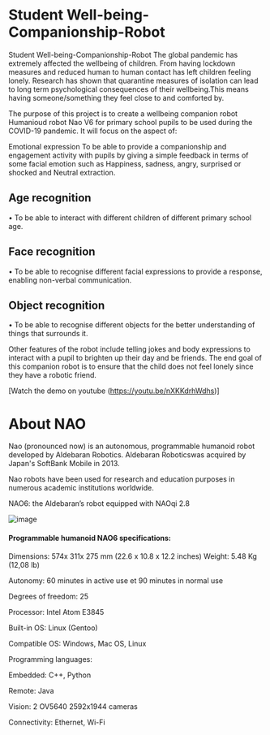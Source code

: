 # Student Well-being-Companionship-Robot

Student Well-being-Companionship-Robot
The global pandemic has extremely affected the wellbeing of children. From having lockdown measures and reduced human to human contact has left children feeling lonely. Research has shown that quarantine measures of isolation can lead to long term psychological consequences of their wellbeing.This means having someone/something they feel close to and comforted by.

The purpose of this project is to create a wellbeing companion robot Humanioud robot Nao V6  for primary school pupils to be used during the COVID-19 pandemic. It will focus on the aspect of:

Emotional expression To be able to provide a companionship and engagement activity with pupils by giving a simple feedback in terms of some facial emotion such as Happiness, sadness, angry, surprised or shocked and Neutral extraction.

## Age recognition

• To be able to interact with different children of different primary school age.

## Face recognition

• To be able to recognise different facial expressions to provide a response, enabling non-verbal communication.

## Object recognition

• To be able to recognise different objects for the better understanding of things that surrounds it.

Other features of the robot include telling jokes and body expressions to interact with a pupil to brighten up their day and be friends. The end goal of this companion robot is to ensure that the child does not feel lonely since they have a robotic friend.



 [Watch the demo on youtube (https://youtu.be/nXKKdrhWdhs)]

# About NAO

Nao (pronounced now) is an autonomous, programmable humanoid robot developed by Aldebaran Robotics. Aldebaran Roboticswas acquired by Japan's SoftBank Mobile in 2013.

Nao robots have been used for research and education purposes in numerous academic institutions worldwide.

NAO6: the Aldebaran’s robot equipped with NAOqi 2.8

![image](https://user-images.githubusercontent.com/57176066/119270959-3080dd80-bbf7-11eb-92d3-07e877ce14ef.png)


#### Programmable humanoid NAO6 specifications:

Dimensions: 574x 311x 275 mm (22.6 x 10.8 x 12.2 inches)
Weight: 5.48 Kg (12,08 lb)

Autonomy: 60 minutes in active use et 90 minutes in normal use

Degrees of freedom: 25

Processor: Intel Atom E3845

Built-in OS: Linux (Gentoo)

Compatible OS: Windows, Mac OS, Linux

Programming languages:

Embedded: C++, Python

Remote: Java

Vision: 2 OV5640 2592x1944 cameras

Connectivity: Ethernet, Wi-Fi

